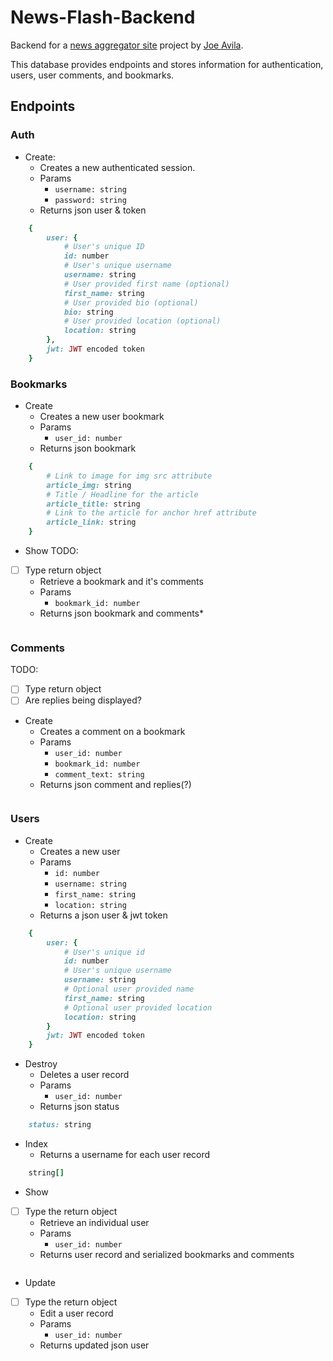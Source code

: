 # News-Flash-Backend
Backend for a [news aggregator site](https://github.com/javila35/News-Flash-Frontend) project by [Joe Avila](https://github.com/javila35).

This database provides endpoints and stores information for authentication, users,  user comments, and bookmarks.

## Endpoints
### Auth
* Create: 
    * Creates a new authenticated session.
    * Params
        * `username: string`
        * `password: string`
    * Returns json user & token
```ruby
    {
        user: {
            # User's unique ID
            id: number
            # User's unique username
            username: string
            # User provided first name (optional)
            first_name: string
            # User provided bio (optional)
            bio: string
            # User provided location (optional)
            location: string
        },
        jwt: JWT encoded token
    }
```

### Bookmarks
* Create
    * Creates a new user bookmark
    * Params
        * `user_id: number`
    * Returns json bookmark
```ruby
    {
        # Link to image for img src attribute
        article_img: string
        # Title / Headline for the article
        article_title: string
        # Link to the article for anchor href attribute
        article_link: string        
    }
```

* Show
TODO: 
- [ ] Type return object
    * Retrieve a bookmark and it's comments
    * Params
        * `bookmark_id: number`
    * Returns json bookmark and comments* 
```ruby

```

### Comments
TODO:
- [ ] Type return object
- [ ] Are replies being displayed?
* Create
    * Creates a comment on a bookmark
    * Params
        * `user_id: number`
        * `bookmark_id: number`
        * `comment_text: string`
    * Returns json comment and replies(?)
```ruby

```

### Users
* Create
    * Creates a new user
    * Params
        * `id: number`
        * `username: string`
        * `first_name: string`
        * `location: string`
    * Returns a json user & jwt token
```ruby
    {
        user: {
            # User's unique id
            id: number
            # User's unique username
            username: string
            # Optional user provided name
            first_name: string
            # Optional user provided location
            location: string
        }
        jwt: JWT encoded token
    }
```

* Destroy
    * Deletes a user record
    * Params
        * `user_id: number`
    * Returns json status
```ruby
    status: string
```

* Index
    * Returns a username for each user record
```ruby
    string[]
```

* Show
- [ ] Type the return object
    * Retrieve an individual user
    * Params
        * `user_id: number`
    * Returns user record and serialized bookmarks and comments
```ruby
```

* Update
- [ ] Type the return object
    * Edit a user record
    * Params
        * `user_id: number`
    * Returns updated json user
```ruby
```